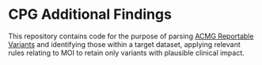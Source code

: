 # CPG Additional Findings

This repository contains code for the purpose of parsing [ACMG Reportable Variants](https://www.ncbi.nlm.nih.gov/clinvar/docs/acmg/) and identifying those within a target dataset, applying relevant rules relating to MOI to retain only variants with plausible clinical impact.
